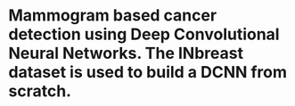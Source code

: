 # Mammogram based cancer detection using Deep Convolutional Neural Networks. The INbreast dataset is used to build a DCNN from scratch.
